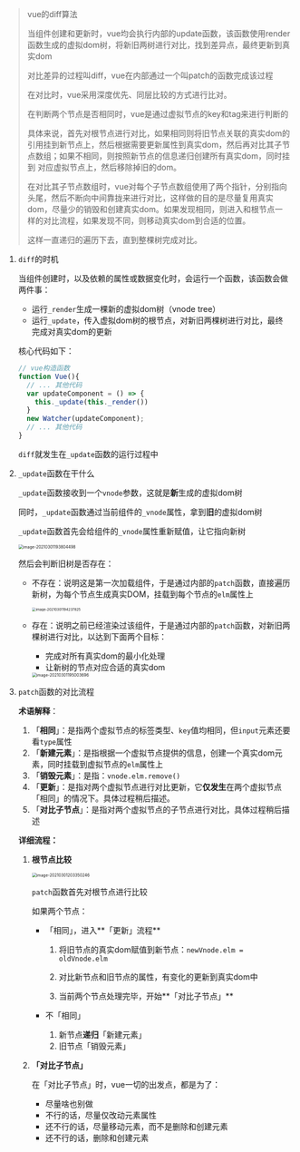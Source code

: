 > vue的diff算法
>
>
> 当组件创建和更新时，vue均会执行内部的update函数，该函数使用render函数生成的虚拟dom树，将新旧两树进行对比，找到差异点，最终更新到真实dom
>
> 对比差异的过程叫diff，vue在内部通过一个叫patch的函数完成该过程
>
> 在对比时，vue采用深度优先、同层比较的方式进行比对。
>
> 在判断两个节点是否相同时，vue是通过虚拟节点的key和tag来进行判断的
>
> 具体来说，首先对根节点进行对比，如果相同则将旧节点关联的真实dom的引用挂到新节点上，然后根据需要更新属性到真实dom，然后再对比其子节点数组；如果不相同，则按照新节点的信息递归创建所有真实dom，同时挂到 对应虚拟节点上，然后移除掉旧的dom。
>
> 在对比其子节点数组时，vue对每个子节点数组使用了两个指针，分别指向头尾，然后不断向中间靠拢来进行对比，这样做的目的是尽量复用真实dom，尽量少的销毁和创建真实dom。如果发现相同，则进入和根节点一样的对比流程，如果发现不同，则移动真实dom到合适的位置。
>
> 这样一直递归的遍历下去，直到整棵树完成对比。

1. `diff`的时机

   当组件创建时，以及依赖的属性或数据变化时，会运行一个函数，该函数会做两件事：

   - 运行`_render`生成一棵新的虚拟dom树（vnode tree）
   - 运行`_update`，传入虚拟dom树的根节点，对新旧两棵树进行对比，最终完成对真实dom的更新

   核心代码如下：

   ```js
   // vue构造函数
   function Vue(){
     // ... 其他代码
     var updateComponent = () => {
       this._update(this._render())
     }
     new Watcher(updateComponent);
     // ... 其他代码
   }
   ```

   `diff`就发生在`_update`函数的运行过程中

   

2. `_update`函数在干什么

   `_update`函数接收到一个`vnode`参数，这就是**新**生成的虚拟dom树

   同时，`_update`函数通过当前组件的`_vnode`属性，拿到**旧**的虚拟dom树

   `_update`函数首先会给组件的`_vnode`属性重新赋值，让它指向新树

   <img src="http://mdrs.yuanjin.tech/img/20210301193804.png" alt="image-20210301193804498" style="zoom:50%;" />

   然后会判断旧树是否存在：

   - 不存在：说明这是第一次加载组件，于是通过内部的`patch`函数，直接遍历新树，为每个节点生成真实DOM，挂载到每个节点的`elm`属性上

     <img src="http://mdrs.yuanjin.tech/img/20210301194237.png" alt="image-20210301194237825" style="zoom:43%;" />

   - 存在：说明之前已经渲染过该组件，于是通过内部的`patch`函数，对新旧两棵树进行对比，以达到下面两个目标：

     - 完成对所有真实dom的最小化处理
     - 让新树的节点对应合适的真实dom

     <img src="http://mdrs.yuanjin.tech/img/20210301195003.png" alt="image-20210301195003696" style="zoom:50%;" />

3. `patch`函数的对比流程

   **术语解释**：

   1. 「**相同**」：是指两个虚拟节点的标签类型、`key`值均相同，但`input`元素还要看`type`属性
   2. 「**新建元素**」：是指根据一个虚拟节点提供的信息，创建一个真实dom元素，同时挂载到虚拟节点的`elm`属性上
   3. 「**销毁元素**」：是指：`vnode.elm.remove()`
   4. 「**更新**」：是指对两个虚拟节点进行对比更新，它**仅发生**在两个虚拟节点「相同」的情况下。具体过程稍后描述。
   5. 「**对比子节点**」：是指对两个虚拟节点的子节点进行对比，具体过程稍后描述

   **详细流程：**

   1. **根节点比较**

      <img src="http://mdrs.yuanjin.tech/img/20210301203350.png" alt="image-20210301203350246" style="zoom:50%;" />

      `patch`函数首先对根节点进行比较

      如果两个节点：

      - 「相同」，进入**「更新」流程**

        1. 将旧节点的真实dom赋值到新节点：`newVnode.elm = oldVnode.elm`

        2. 对比新节点和旧节点的属性，有变化的更新到真实dom中
        3. 当前两个节点处理完毕，开始**「对比子节点」**

      - 不「相同」

        1. 新节点**递归**「新建元素」
        2. 旧节点「销毁元素」

   2. **「对比子节点」**

      在「对比子节点」时，vue一切的出发点，都是为了：

      - 尽量啥也别做
      - 不行的话，尽量仅改动元素属性
      - 还不行的话，尽量移动元素，而不是删除和创建元素
      - 还不行的话，删除和创建元素

